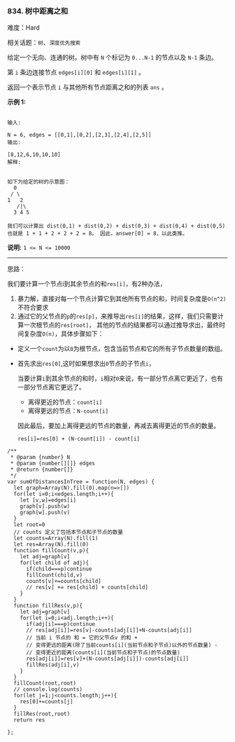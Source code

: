 ### 834. 树中距离之和

难度：Hard

相关话题：`树`、`深度优先搜索`

给定一个无向、连通的树。树中有  `N`  个标记为  `0...N-1`  的节点以及  `N-1` 条边。



第  `i`  条边连接节点 `edges[i][0]`  和  `edges[i][1]` 。



返回一个表示节点  `i`  与其他所有节点距离之和的列表  `ans` 。



**示例 1:** 





```

输入:

N = 6, edges = [[0,1],[0,2],[2,3],[2,4],[2,5]]
输出:

[8,12,6,10,10,10]
解释:


如下为给定的树的示意图：
  0
 / \
1   2
   /|\
  3 4 5

我们可以计算出 dist(0,1) + dist(0,2) + dist(0,3) + dist(0,4) + dist(0,5) 
也就是 1 + 1 + 2 + 2 + 2 = 8。 因此，answer[0] = 8，以此类推。

```


**说明:**  `1 <= N <= 10000` 




-----

思路：

我们要计算一个节点i到其余节点的和`res[i]`，有2种办法，

1. 暴力解，直接对每一个节点计算它到其他所有节点的和，时间复杂度是`O(n^2)`不符合要求
2. 通过它的父节点的`p`的`res[p]`，来推导出`res[i]`的结果，这样，我们只需要计算一次根节点的`res[root]`，
其他的节点的结果都可以通过推导求出，最终时间复杂度`O(n)`，具体步骤如下：

* 定义一个`count`为以`0`为根节点，包含当前节点和它的所有子节点数量的数组。
* 首先求出`res[0]`,这时如果想求出`0`节点的子节点`i`，

    当要计算`i`到其余节点的和时，`i`相对`0`来说，有一部分节点离它更近了，也有一部分节点离它更远了。
    
    * 离得更近的节点：`count[i]`
    * 离得更远的节点：`N-count[i]`
    
    因此最后，要加上离得更远的节点的数量，再减去离得更近的节点的数量。
    
    `res[i]=res[0] + (N-count[i]) - count[i]`
    


```
/**
 * @param {number} N
 * @param {number[][]} edges
 * @return {number[]}
 */
var sumOfDistancesInTree = function(N, edges) {
  let graph=Array(N).fill(0).map(n=>[])
  for(let i=0;i<edges.length;i++){
    let [v,w]=edges[i]
    graph[v].push(w)
    graph[w].push(v)
  }
  let root=0
  // counts 定义了包括本节点和子节点的数量
  let counts=Array(N).fill(1)
  let res=Array(N).fill(0)
  function fillCount(v,p){
    let adj=graph[v]
    for(let child of adj){
      if(child===p)continue
      fillCount(child,v)
      counts[v]+=counts[child]
      // res[v] += res[child] + counts[child]
    }
  }
  function fillRes(v,p){
    let adj=graph[v]
    for(let i=0;i<adj.length;i++){
      if(adj[i]===p)continue
      // res[adj[i]]=res[v]-counts[adj[i]]+N-counts[adj[i]]
      // 当前 i 节点的 和 = 它的父节点v 的和 + 
      // 变得更远的距离(除了当前counts[i](当前节点和子节点)以外的节点数量) - 
      // 变得更近的距离(counts[i](当前节点和子节点)的节点数量)
      res[adj[i]]=res[v]+(N-counts[adj[i]])-counts[adj[i]]
      fillRes(adj[i],v)
    }
  }
  fillCount(root,root)
  // console.log(counts)
  for(let j=1;j<counts.length;j++){
    res[0]+=counts[j]
  }
  fillRes(root,root)
  return res

};



```

